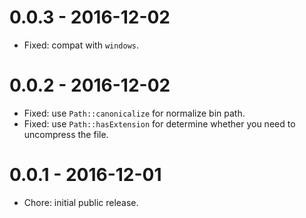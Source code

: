 # 0.0.3 - 2016-12-02

- Fixed: compat with `windows`.

# 0.0.2 - 2016-12-02

- Fixed: use `Path::canonicalize` for normalize bin path.
- Fixed: use `Path::hasExtension` for determine whether you need to uncompress the file.

# 0.0.1 - 2016-12-01

- Chore: initial public release.
